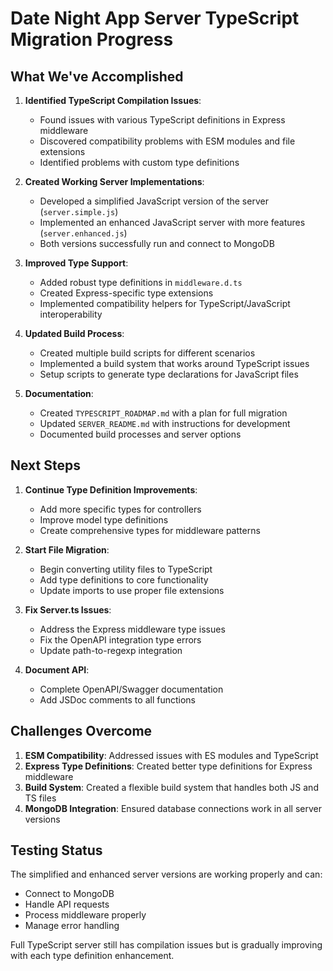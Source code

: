 # Date Night App Server TypeScript Migration Progress

## What We've Accomplished

1. **Identified TypeScript Compilation Issues**:
   - Found issues with various TypeScript definitions in Express middleware
   - Discovered compatibility problems with ESM modules and file extensions
   - Identified problems with custom type definitions

2. **Created Working Server Implementations**:
   - Developed a simplified JavaScript version of the server (`server.simple.js`)
   - Implemented an enhanced JavaScript server with more features (`server.enhanced.js`)
   - Both versions successfully run and connect to MongoDB

3. **Improved Type Support**:
   - Added robust type definitions in `middleware.d.ts`
   - Created Express-specific type extensions
   - Implemented compatibility helpers for TypeScript/JavaScript interoperability

4. **Updated Build Process**:
   - Created multiple build scripts for different scenarios
   - Implemented a build system that works around TypeScript issues
   - Setup scripts to generate type declarations for JavaScript files

5. **Documentation**:
   - Created `TYPESCRIPT_ROADMAP.md` with a plan for full migration
   - Updated `SERVER_README.md` with instructions for development
   - Documented build processes and server options

## Next Steps

1. **Continue Type Definition Improvements**:
   - Add more specific types for controllers
   - Improve model type definitions
   - Create comprehensive types for middleware patterns

2. **Start File Migration**:
   - Begin converting utility files to TypeScript
   - Add type definitions to core functionality
   - Update imports to use proper file extensions

3. **Fix Server.ts Issues**:
   - Address the Express middleware type issues
   - Fix the OpenAPI integration type errors
   - Update path-to-regexp integration

4. **Document API**:
   - Complete OpenAPI/Swagger documentation
   - Add JSDoc comments to all functions

## Challenges Overcome

1. **ESM Compatibility**: Addressed issues with ES modules and TypeScript
2. **Express Type Definitions**: Created better type definitions for Express middleware
3. **Build System**: Created a flexible build system that handles both JS and TS files
4. **MongoDB Integration**: Ensured database connections work in all server versions

## Testing Status

The simplified and enhanced server versions are working properly and can:
- Connect to MongoDB
- Handle API requests
- Process middleware properly
- Manage error handling

Full TypeScript server still has compilation issues but is gradually improving with each type definition enhancement.
